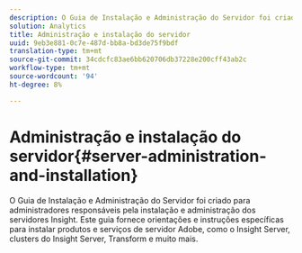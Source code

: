 ```yaml
---
description: O Guia de Instalação e Administração do Servidor foi criado para administradores responsáveis pela instalação e administração dos servidores Insight. Este guia fornece orientações e instruções específicas para instalar produtos e serviços de servidor Adobe, como o Insight Server, clusters do Insight Server, Transform e muito mais.
solution: Analytics
title: Administração e instalação do servidor
uuid: 9eb3e881-0c7e-487d-bb8a-bd3de75f9bdf
translation-type: tm+mt
source-git-commit: 34cdcfc83ae6bb620706db37228e200cff43ab2c
workflow-type: tm+mt
source-wordcount: '94'
ht-degree: 8%

---
```



# Administração e instalação do servidor{#server-administration-and-installation}

O Guia de Instalação e Administração do Servidor foi criado para administradores responsáveis pela instalação e administração dos servidores Insight. Este guia fornece orientações e instruções específicas para instalar produtos e serviços de servidor Adobe, como o Insight Server, clusters do Insight Server, Transform e muito mais.

